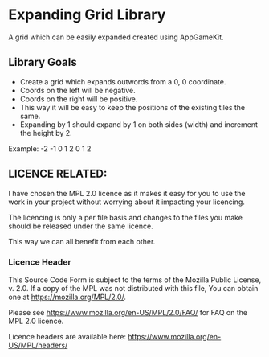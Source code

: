 # Expanding Grid Library
A grid which can be easily expanded created using AppGameKit.

## Library Goals
* Create a grid which expands outwords from a 0, 0 coordinate.
* Coords on the left will be negative.
* Coords on the right will be positive.
* This way it will be easy to keep the positions of the existing tiles the same.
* Expanding by 1 should expand by 1 on both sides (width) and increment the height by 2.

Example:
    -2 -1 0 1 2
  0
  1
  2

## LICENCE RELATED:

I have chosen the MPL 2.0 licence as it makes it easy for you to use the work in your project without worrying about it impacting your licencing.

The licencing is only a per file basis and changes to the files you make should be released under the same licence.

This way we can all benefit from each other.

### Licence Header
This Source Code Form is subject to the terms of the Mozilla Public
License, v. 2.0. If a copy of the MPL was not distributed with this
file, You can obtain one at https://mozilla.org/MPL/2.0/.

Please see https://www.mozilla.org/en-US/MPL/2.0/FAQ/ for FAQ on the MPL 2.0 licence.

Licence headers are available here: https://www.mozilla.org/en-US/MPL/headers/
